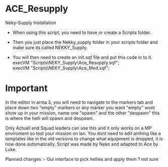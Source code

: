 # ACE_Resupply
Neky-Supply Installation
* When using this script, you need to have or create a Scripts folder.

* Then you just place the Nekky_supply folder in your scripts folder and make sure its called NEKKY_Supply.

* You will then need to create an init.sqf file and put this code in to it.<br>
execVM "Scripts\NEKY_Supply\Ace_Resupply.sqf";<br>
execVM "Scripts\NEKY_Supply\Ace_Med.sqf";

# Important
In the editor in arma 3, you will need to navigate to the markers tab and place down two "empty" markers or any marker you want "empty" wont show up in your mission, name one "spawn" and the other "despawn" this is where the helli will spawn and despawn.

Only Actuall and Squad leaders can use this and it only works on a MP enviroment so test your mission on lan. You dont need to edit anthing like a templates like in the old versions to change what equipment is dropped, it is now done automatically.
Script was made by Neko and adapted to Ace by Luke.

Planned changes :-
Gui interface to pick hellies and apply them ? 
not sure 
